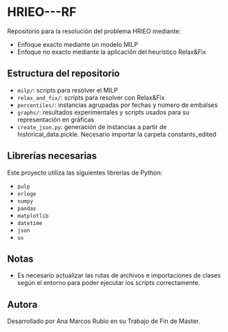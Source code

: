 # HRIEO---RF

Repositorio para la resolución del problema HRIEO mediante:

- Enfoque exacto mediante un modelo MILP
- Enfoque no exacto mediante la aplicación del heurístico Relax&Fix

## Estructura del repositorio

- `milp/`: scripts para resolver el MILP
- `relax_and_fix/`: scripts para resolver con Relax&Fix
- `percentiles/`: instancias agrupadas por fechas y número de embalses
- `graphs/`: resultados experimentales y scripts usados para su representación en gráficas
- `create_json.py`: generación de instancias a partir de historical_data.pickle. Necesario importar la carpeta constants_edited

## Librerías necesarias

Este proyecto utiliza las siguientes librerías de Python:

- `pulp`
- `orloge`
- `numpy`
- `pandas`
- `matplotlib`
- `datetime`
- `json`
- `os`

## Notas

- Es necesario actualizar las rutas de archivos e importaciones de clases según el entorno para poder ejecutar los scripts correctamente.

## Autora

Desarrollado por Ana Marcos Rubio en su Trabajo de Fin de Máster.
